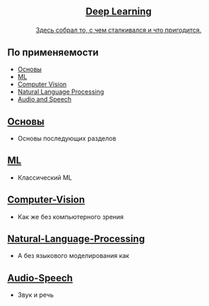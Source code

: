 <!-- markdownlint-disable first-line-h1 -->
<!-- markdownlint-disable html -->
<!-- markdownlint-disable no-duplicate-header -->

<h2>
<p align="center">
  <a href="">Deep Learning</a>
</p>
</h2>

<p align="center">
<a href="">Здесь собрал то, с чем сталкивался и что пригодится.</a>       
</p>

## По применяемости
- [Основы](#Основы)
- [ML](#ML)
- [Computer Vision](#Computer-Vision)
- [Natural Language Processing](#Natural-Language-Processing)
- [Audio and Speech](#Audio-Speech)
  




## [Основы](https://github.com/DEDMOPO3PEAHIMATOP/Deep-Learning/tree/main/Base)
- Основы последующих разделов

## [ML](https://github.com/DEDMOPO3PEAHIMATOP/Deep-Learning/tree/main/ML)
- Классический ML
 
## [Computer-Vision](https://github.com/DEDMOPO3PEAHIMATOP/Deep-Learning/tree/main/CV)
- Как же без компьютерного зрения

## [Natural-Language-Processing](https://github.com/DEDMOPO3PEAHIMATOP/Deep-Learning/tree/main/NLP)
- А без языкового моделирования как

## [Audio-Speech](https://github.com/DEDMOPO3PEAHIMATOP/Deep-Learning/tree/main/Speech)
- Звук и речь
